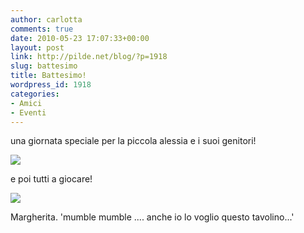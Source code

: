 ```yaml
---
author: carlotta
comments: true
date: 2010-05-23 17:07:33+00:00
layout: post
link: http://pilde.net/blog/?p=1918
slug: battesimo
title: Battesimo!
wordpress_id: 1918
categories:
- Amici
- Eventi
---
```


una giornata speciale per la piccola alessia e i suoi genitori!

![](http://pilde.net/blog/wp-content/uploads/2010/05/battesimo.jpg)




e poi tutti a giocare!

![](http://pilde.net/blog/wp-content/uploads/2010/05/bimbe.jpg)




Margherita. 'mumble mumble .... anche io lo voglio questo tavolino...'
